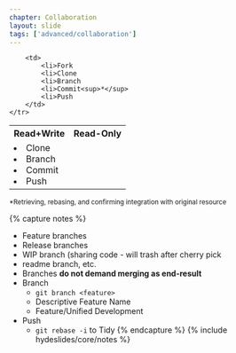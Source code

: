 ```yaml
---
chapter: Collaboration
layout: slide
tags: ['advanced/collaboration']
---
```


<table width="100%">
	<tr>
		<th>Read+Write</th>
		<th>Read-Only</th>
	</tr>
	<tr>
		<td>
			<li>Clone
			<li>Branch
			<li>Commit
			<li>Push
		</td>

		<td>
			<li>Fork
			<li>Clone
			<li>Branch
			<li>Commit<sup>*</sup>
			<li>Push
		</td>
	</tr>
</table>

<small>*Retrieving, rebasing, and confirming integration with original resource</small>


{% capture notes %}
* Feature branches
* Release branches
* WIP branch (sharing code - will trash after cherry pick 
* readme branch, etc. 
* Branches __do not demand merging as end-result__
* Branch
	* `git branch <feature>`
	* Descriptive Feature Name
	* Feature/Unified Development
* Push
	* `git rebase -i` to Tidy
{% endcapture %}
{% include hydeslides/core/notes %}